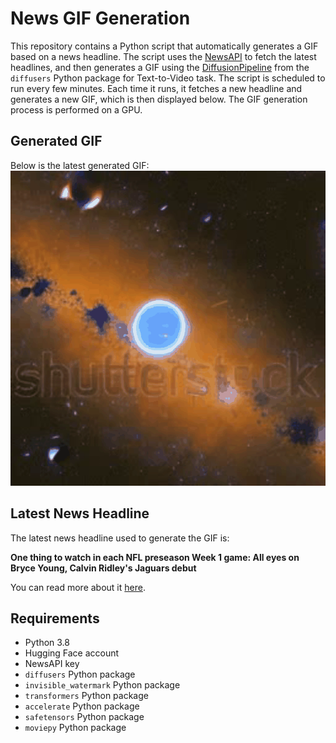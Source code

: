 # News GIF Generation
This repository contains a Python script that automatically generates a GIF based on a news headline. The script uses the [NewsAPI](https://newsapi.org/) to fetch the latest headlines, and then generates a GIF using the [DiffusionPipeline](https://github.com/huggingface/diffusers) from the `diffusers` Python package for Text-to-Video task.
The script is scheduled to run every few minutes. Each time it runs, it fetches a new headline and generates a new GIF, which is then displayed below. The GIF generation process is performed on a GPU.

## Generated GIF
Below is the latest generated GIF:
![Generated GIF](output.gif?raw=true&v=1691800062)

## Latest News Headline
The latest news headline used to generate the GIF is:

**One thing to watch in each NFL preseason Week 1 game: All eyes on Bryce Young, Calvin Ridley's Jaguars debut**

You can read more about it [here](https://www.cbssports.com/nfl/news/one-thing-to-watch-in-each-nfl-preseason-week-1-game-all-eyes-on-bryce-young-calvin-ridleys-jaguars-debut/).

## Requirements
- Python 3.8
- Hugging Face account
- NewsAPI key
- `diffusers` Python package
- `invisible_watermark` Python package
- `transformers` Python package
- `accelerate` Python package
- `safetensors` Python package
- `moviepy` Python package
